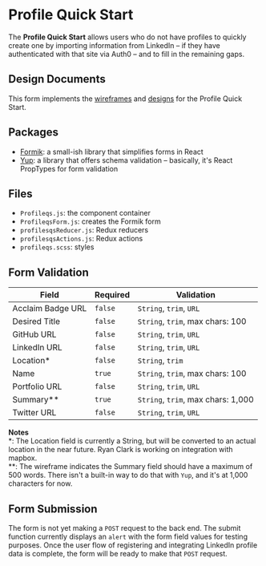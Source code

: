 # Profile Quick Start

The **Profile Quick Start** allows users who do not have profiles to quickly create one by importing information from LinkedIn – if they have authenticated with that site via Auth0 – and to fill in the remaining gaps.

## Design Documents
This form implements the [wireframes](https://projects.invisionapp.com/share/T4RM2G8SDJG#/screens/358862504) and [designs](https://xd.adobe.com/view/87a39d12-5718-4918-4621-1847ba5575d9-f192/screen/2578bf18-cc34-4d9b-9edc-62614a95d81b/Quick-Profile?fullscreen) for the Profile Quick Start.

## Packages
* [Formik](https://jaredpalmer.com/formik/): a small-ish library that simplifies forms in React
* [Yup](https://github.com/jquense/yup): a library that offers schema validation – basically, it's React PropTypes for form validation

## Files
* `Profileqs.js`: the component container
* `ProfileqsForm.js`: creates the Formik form
* `profilesqsReducer.js`: Redux reducers
* `profilesqsActions.js`: Redux actions
* `profileqs.scss`: styles

## Form Validation

| Field             | Required | Validation                       |
| ----------------- | -------- | -------------------------------- |
| Acclaim Badge URL | `false`  | `String`, `trim`, `URL`          |
| Desired Title     | `false`  | `String`, `trim`, max chars: 100 |
| GitHub URL        | `false`  | `String`, `trim`, `URL`          |
| LinkedIn URL      | `false`  | `String`, `trim`, `URL`          |
| Location*         | `false`  | `String`, `trim`                 |
| Name              | `true`   | `String`, `trim`, max chars: 100 |
| Portfolio URL     | `false`  | `String`, `trim`, `URL`          |
| Summary**         | `true`   | `String`, `trim`, max chars: 1,000 |
| Twitter URL       | `false`  | `String`, `trim`, `URL`          |
**Notes**  
*: The Location field is currently a String, but will be converted to an actual location in the near future. Ryan Clark is working on integration with mapbox.  
**: The wireframe indicates the Summary field should have a maximum of 500 words. There isn't a built-in way to do that with `Yup`, and it's at 1,000 characters for now.

## Form Submission
The form is not yet making a `POST` request to the back end. The submit function currently displays an `alert` with the form field values for testing purposes. Once the user flow of registering and integrating LinkedIn profile data is complete, the form will be ready to make that `POST` request.